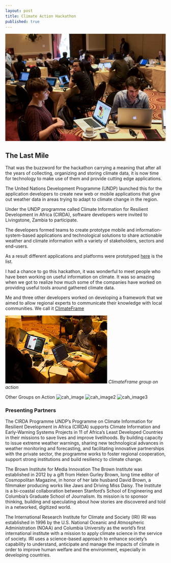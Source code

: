 ```yaml
---
layout: post
title: Climate Action Hackathon
published: true
---
```





![](https://raw.githubusercontent.com/samweli/jekyll-now/master/images/undp-hackathon.jpeg)

## The Last Mile
That was the buzzword for the hackathon carrying a meaning that after all the years of collecting, organizing and storing climate data, it is now time for technology to make use of them and provide cutting edge applications.

The United Nations Development Programme (UNDP) launched this for the application developers to create new web or mobile applications that give out weather data in areas trying to adapt to climate change in the region.

Under the UNDP programme called Climate Information for Resilient Development in Africa (CIRDA), software developers were invited to Livingstone, Zambia to participate.

The developers formed teams to create prototype mobile and information-system-based applications and technological solutions to share actionable weather and climate information with a variety of stakeholders, sectors and end-users.

As a result different applications and platforms were prototyped [here](https://climateaction.io/) is the list.

I had a chance to go this hackathon, it was wonderful to meet people who have been working on useful information on climate. It was so amazing when we got to realize how much some of the companies have worked on providing useful tools around gathered climate data.

Me and three other developers worked on developing a framework that we aimed to allow regional experts to communicate their knowledge with local communities. We call it [ClimateFrame](https://github.com/climate-action-hackathon/ClimateFrame)

![ClimateFrame group working on the prototype](https://raw.githubusercontent.com/samweli/jekyll-now/master/images/climate-frame-undp.jpg)
_ClimateFrame group on action_

Other Groups on Action
![cah_image](https://c3.staticflickr.com/2/1540/25222387034_ce974f0299_z.jpg)
![cah_image2](https://c7.staticflickr.com/2/1506/25552275070_77cef53b62_c.jpg)
![cah_image3](https://c1.staticflickr.com/2/1466/25552301320_4f17a8f354.jpg)

### Presenting Partners

The CIRDA Programme
UNDP’s Programme on Climate Information for Resilient Development in Africa (CIRDA) supports Climate Information and Early-Warning Systems Projects in 11 of Africa’s Least Developed Countries in their missions to save lives and improve livelihoods. By building capacity to issue extreme weather warnings, sharing new technological advances in weather monitoring and forecasting, and facilitating innovative partnerships with the private sector, the programme works to foster regional cooperation, support strong institutions and build resiliency to climate change. 

The Brown Institute for Media Innovation
The Brown Institute was established in 2012 by a gift from Helen Gurley Brown, long time editor of Cosmopolitan Magazine, in honor of her late husband David Brown, a filmmaker producing works like Jaws and Driving Miss Daisy. The Institute is a bi-coastal collaboration between Stanford’s School of Engineering and Columbia’s Graduate School of Journalism. Its mission is to sponsor thinking, building and speculating about how stories are discovered and told in a networked, digitized world.

The International Research Institute for Climate and Society (IRI)
IRI was established in 1996 by the U.S. National Oceanic and Atmospheric Administration (NOAA) and Columbia University as the world’s first international institute with a mission to apply climate science in the service of society. IRI uses a science-based approach to enhance society’s capability to understand, anticipate and manage the impacts of climate in order to improve human welfare and the environment, especially in developing countries. 
